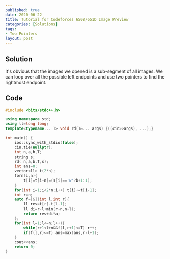 ```yaml
---
published: true
date: 2020-06-22
title: Tutorial for Codeforces 650B/651D Image Preview
categories: [Solutions]
tags:
- Two Pointers
layout: post
---
```

<!--more-->

## Solution

It's obvious that the images we opened is a sub-segment of all images. We can loop over all the possible left endpoints and use two pointers to find the rightmost endpoint. 

## Code

```cpp
#include <bits/stdc++.h>

using namespace std;
using ll=long long;
template<typename... T> void rd(T&... args) {((cin>>args), ...);}

int main() {
    ios::sync_with_stdio(false);
    cin.tie(nullptr);
    int n,a,b,T;
    string s;
    rd( n,a,b,T,s);
    int ans=0;
    vector<ll> t(2*n);
    forn(i,n){
        t[i]=t[i+n]=(s[i]=='w'?b+1:1);
    }
    for(int i=1;i<2*n;i++) t[i]+=t[i-1];
    int r=n;
    auto f=[&](int l,int r){
        ll res=t[r]-t[l-1];
        ll di=r-l+min(r-n,n-l);
        return res+di*a;
    };
    for(int l=1;l<=n;l++){
        while(r+1<l+n&&f(l,r+1)<=T) r++;
        if(f(l,r)<=T) ans=max(ans,r-l+1);
    }
    cout<<ans;
    return 0;
}
```
